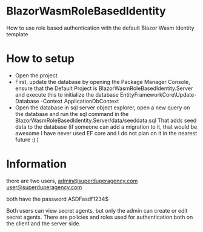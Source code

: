 # BlazorWasmRoleBasedIdentity
How to use role based authentication with the default Blazor Wasm Identity template

# How to setup
- Open the project
- First, update the database by opening the Package Manager Console, ensure that the Default Project is BlazorWasmRoleBasedIdentity.Server and execute this to initialize the database
EntityFrameworkCore\Update-Database -Context ApplicationDbContext
- Open the database in sql server object explorer, open a new query on the database and run the sql command in the BlazorWasmRoleBasedIdentity.Server/data/seeddata.sql
That adds seed data to the database (if someone can add a migration to it, that would be awesome I have never used EF core and I do not plan on it in the nearest future :) )

# Information
there are two users,
admin@superduperagency.com
user@superduperagency.com

both have the password ASDFasdf1234$

Both users can view secret agents, but only the admin can create or edit secret agents. There are policies and roles used for authentication both on the client and the server side.
